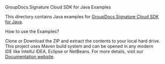 GroupDocs.Signature Cloud SDK for Java Examples

This directory contains Java examples for [GroupDocs.Signature Cloud SDK for Java](https://products.groupdocs.cloud/signature/java).

How to use the Examples?

Clone or Download the ZIP and extract the contents to your local hard drive. This project uses Maven build system and can be opened in any modern IDE like IntelliJ IDEA, Eclipse or NetBeans. For more details, visit our [Documentation website](https://docs.groupdocs.cloud/display/signaturecloud/Home).
